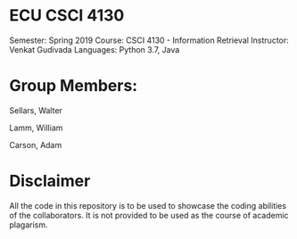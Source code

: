 # ECU CSCI 4130

Semester: Spring 2019
Course: CSCI 4130 - Information Retrieval
Instructor: Venkat Gudivada
Languages: Python 3.7, Java 

# Group Members:
Sellars, Walter

Lamm, William

Carson, Adam

# Disclaimer
All the code in this repository is to be used to showcase the coding abilities of the collaborators. It is not provided to be used as the course of academic plagarism.
